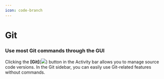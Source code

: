 ```yaml
---
icon: code-branch
---
```


# Git

### Use most Git commands through the GUI

Clicking the **\[Git]**(![](<../../../.gitbook/assets/스크린샷 2025-03-07 오전 10.37.20.png>)) button in the Activity bar allows you to manage source code versions. In the Git sidebar, you can easily use Git-related features without commands.

<figure><img src="../../../.gitbook/assets/스크린샷 2025-03-07 오후 2.26.38.png" alt=""><figcaption></figcaption></figure>
